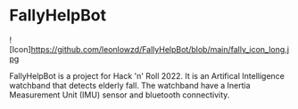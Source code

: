 # FallyHelpBot
![Icon]https://github.com/leonlowzd/FallyHelpBot/blob/main/fally_icon_long.jpg

FallyHelpBot is a project for Hack 'n' Roll 2022. It is an Artifical Intelligence watchband that detects elderly fall.
The watchband have a Inertia Measurement Unit (IMU) sensor and bluetooth connectivity. 


